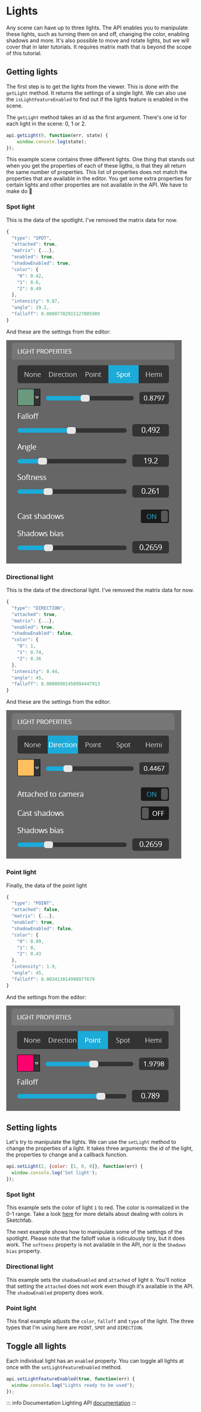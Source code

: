 <script setup>
import CodePenEmbed from '../../components/CodePenEmbed.vue'
</script>

# Lights

Any scene can have up to three lights. The API enables you to manipulate these lights, such as turning them on and off, changing the color, enabling shadows and more. It's also possible to move and rotate lights, but we will cover that in later tutorials. It requires matrix math that is beyond the scope of this tutorial.

## Getting lights

The first step is to get the lights from the viewer. This is done with the `getLight` method. It returns the settings of a single light. We can also use the `isLightFeatureEnabled` to find out if the lights feature is enabled in the scene.

The `getLight` method takes an id as the first argument. There's one id for each light in the scene: 0, 1 or 2. 

```js
api.getLight(0, function(err, state) {
    window.console.log(state);
});
```

<CodePenEmbed id="XWoKBqY/3085e42855a2d9bbb54fdcd4e971d81b" tab="result" />

This example scene contains three different lights. One thing that stands out when you get the properties of each of these ligths, is that they all return the same number of properties. This list of properties does not match the properties that are available in the editor. You get some extra properties for certain lights and other properties are not available in the API. We have to make do :raised_eyebrow:

### Spot light

This is the data of the spotlight. I've removed the matrix data for now.

```js
{
  "type": "SPOT",
  "attached": true,
  "matrix": {...},
  "enabled": true,
  "shadowEnabled": true,
  "color": {
    "0": 0.42,
    "1": 0.6,
    "2": 0.49
  },
  "intensity": 0.87,
  "angle": 19.2,
  "falloff": 0.00007782915127005909
}
```

And these are the settings from the editor:

![spotlight settings](./studio-lights-spot.jpg)

### Directional light

This is the data of the directional light. I've removed the matrix data for now.

```js
{
  "type": "DIRECTION",
  "attached": true,
  "matrix": {...},
  "enabled": true,
  "shadowEnabled": false,
  "color": {
    "0": 1,
    "1": 0.74,
    "2": 0.36
  },
  "intensity": 0.44,
  "angle": 45,
  "falloff": 0.00008901450994447913
}
```

And these are the settings from the editor:

![spotlight settings](./studio-lights-direction.jpg)

### Point light

Finally, the data of the point light

```js
{
  "type": "POINT",
  "attached": false,
  "matrix": {...},
  "enabled": true,
  "shadowEnabled": false,
  "color": {
    "0": 0.99,
    "1": 0,
    "2": 0.43
  },
  "intensity": 1.9,
  "angle": 45,
  "falloff": 0.003413014998977679
}
```

And the settings from the editor:

![spotlight settings](./studio-lights-point.jpg)

## Setting lights

Let's try to manipulate the lights. We can use the `setLight` method to change the properties of a light. It takes three arguments: the id of the light, the properties to change and a callback function.

```js
api.setLight(2, {color: [1, 0, 0]}, function(err) {
  window.console.log('Set light');
});
```

### Spot light

This example sets the color of light `1` to red. The color is normalized in the 0-1 range. Take a look [here](../materials/colors.md) for more details about dealing with colors in Sketchfab.

The next example shows how to manipulate some of the settings of the spotlight. Please note that the falloff value is ridiculously tiny, but it does work. The `softness` property is not available in the API, nor is the `Shadows bias` property.

<CodePenEmbed id="NWerBMd/0d46a36e05cc77f4aee5f96a5005d47d" tab="result" />

### Directional light

This example sets the `shadowEnabled` and `attached` of light `0`. You'll notice that setting the `attached` does not work even though it's available in the API. The `shadowEnabled` property does work.

<CodePenEmbed id="GRPqwNV/4df48cea2699e94df0674557bce0fb9c" tab="result" />

### Point light

This final example adjusts the `color`, `falloff` and `type` of the light. The three types that I'm using here are `POINT`, `SPOT` and `DIRECTION`.

<CodePenEmbed id="oNJLQWJ/e5143268fa0f2fe77b087ce74994a730" tab="result" />

## Toggle all lights

Each individual light has an `enabled` property. You can toggle all lights at once with the `setLightFeatureEnabled` method. 

```js
api.setLightFeatureEnabled(true, function(err) {
  window.console.log("Lights ready to be used");
});
```

<CodePenEmbed id="BavzGqL/da7ec4e0483f16f536247019801f46ad" tab="result" />

::: info Documentation
Lighting API [documentation](https://sketchfab.com/developers/viewer/functions#api-section-lights)
:::